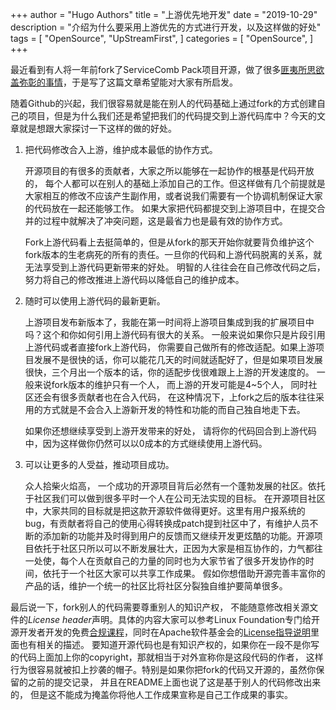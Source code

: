 +++
author = "Hugo Authors"
title = "上游优先地开发"
date = "2019-10-29"
description = "介绍为什么要采用上游优先的方式进行开发，以及这样做的好处"
tags = [
    "OpenSource",
    "UpStreamFirst", 
]
categories = [
    "OpenSource",
]
+++


最近看到有人将一年前fork了ServiceComb Pack项目开源，做了很多[匪夷所思欲盖弥彰的事情](https://github.com/actiontech/txle/issues/17)，于是写了这篇文章希望能对大家有所启发。

随着Github的兴起，我们很容易就是能在别人的代码基础上通过fork的方式创建自己的项目，但是为什么我们还是希望把我们的代码提交到上游代码库中？今天的文章就是想跟大家探讨一下这样的做的好处。

1. 把代码修改合入上游，维护成本最低的协作方式。

   开源项目的有很多的贡献者，大家之所以能够在一起协作的根基是代码开放的， 每个人都可以在别人的基础上添加自己的工作。但这样做有几个前提就是大家相互的修改不应该产生副作用，或者说我们需要有一个协调机制保证大家的代码放在一起还能够工作。 如果大家把代码都提交到上游项目中，在提交合并的过程中就解决了冲突问题，这是最省力也是最有效的协作方式。

   Fork上游代码看上去挺简单的，但是从fork的那天开始你就要背负维护这个fork版本的生老病死的所有的责任。一旦你的代码和上游代码脱离的关系，就无法享受到上游代码更新带来的好处。 明智的人往往会在自己修改代码之后，努力将自己的修改推进上游代码以降低自己的维护成本。

2. 随时可以使用上游代码的最新更新。

   上游项目发布新版本了，我能在第一时间将上游项目集成到我的扩展项目中吗？这个和你如何引用上游代码有很大的关系。 一般来说如果你只是片段引用上游代码或者直接fork上游代码， 你需要自己做所有的修改适配。如果上游项目发展不是很快的话，你可以能花几天的时间就适配好了，但是如果项目发展很快，三个月出一个版本的话，你的适配步伐很难跟上上游的开发速度的。 一般来说fork版本的维护只有一个人， 而上游的开发可能是4~5个人， 同时社区还会有很多贡献者也在合入代码， 在这种情况下，上fork之后的版本往往采用的方式就是不会合入上游新开发的特性和功能的而自己独自地走下去。

   如果你还想继续享受到上游开发带来的好处， 请将你的代码回合到上游代码中，因为这样做你仍然可以以0成本的方式继续使用上游代码。

3. 可以让更多的人受益，推动项目成功。

   众人拾柴火焰高， 一个成功的开源项目背后必然有一个蓬勃发展的社区。依托于社区我们可以做到很多平时一个人在公司无法实现的目标。 在开源项目社区中，大家共同的目标就是把这款开源软件做得更好。这里有用户报系统的bug，有贡献者将自己的使用心得转换成patch提到社区中了，有维护人员不断的添加新的功能并及时得到用户的反馈而又继续开发更炫酷的功能。开源项目依托于社区只所以可以不断发展壮大，正因为大家是相互协作的，力气都往一处使，每个人在贡献自己的力量的同时也为大家节省了很多开发协作的时间，依托于一个社区大家可以共享工作成果。 假如你想借助开源完善丰富你的产品的话，维护一个统一的社区比将社区分裂独自维护要简单很多。

最后说一下，fork别人的代码需要尊重别人的知识产权， 不能随意修改相关源文件的*License header*声明。具体的内容大家可以参考Linux Foundation专门给开源开发者开发的免费[合规课程](https://trainingportal.linuxfoundation.org/courses/licensing-basics-for-developers-lfc191)，同时在Apache软件基金会的[License指导说明](https://apache.org/legal/src-headers.html#3party)里面也有相关的描述。
要知道开源代码也是有知识产权的，如果你在一段不是你写的代码上面加上你的copyright，那就相当于对外宣称你是这段代码的作者， 这样行为很容易就被扣上抄袭的帽子。特别是如果你把fork的代码又开源的，虽然你保留的之前的提交记录， 并且在README上面也说了这是基于别人的代码修改出来的， 但是这不能成为掩盖你将他人工作成果宣称是自己工作成果的事实。

